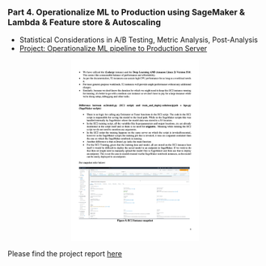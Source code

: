 ### Part 4. Operationalize ML to Production using SageMaker & Lambda & Feature store & Autoscaling
 - Statistical Considerations in A/B Testing, Metric Analysis, Post-Analysis
 - [Project: Operationalize ML pipeline to Production Server](https://github.com/Ting-DS/AWS-Machine-Learning-Engineer-Nanodegree/tree/main/Operationalizing-ML-pipeline-Lambda-Production)

<div align="center">
  <img src="https://github.com/Ting-DS/AWS-Machine-Learning-Engineer-Nanodegree/blob/main/Operationalizing-ML-pipeline-Lambda-Production/EC2_instance.png" width="50%">
</div>

Please find the project report [here](./writeup.pdf)
